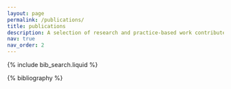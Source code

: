 ```yaml
---
layout: page
permalink: /publications/
title: publications
description: A selection of research and practice-based work contributed over the years.
nav: true
nav_order: 2
---
```


<!-- _pages/publications.md -->

<!-- Bibsearch Feature -->

{% include bib_search.liquid %}

<div class="publications">

{% bibliography %}

</div>
